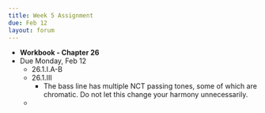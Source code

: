 ```yaml
---
title: Week 5 Assignment
due: Feb 12
layout: forum
---
```


- **Workbook - Chapter 26**
- Due Monday, Feb 12
    - 26.1.I.A-B
    - 26.1.III
        - The bass line has multiple NCT passing tones, some of which are chromatic. Do not let this change your harmony unnecessarily.
    - 